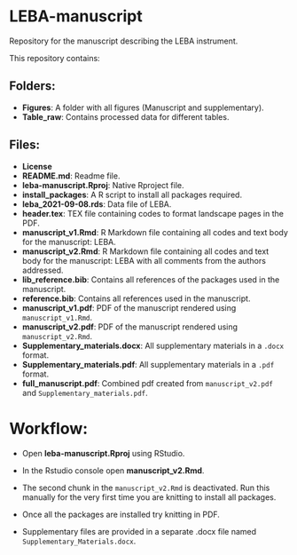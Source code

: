 # LEBA-manuscript

Repository for the manuscript describing the LEBA instrument.

This repository contains:

## Folders: 
- **Figures**: A folder with all figures (Manuscript and supplementary).
- **Table_raw**: Contains processed data for different tables.



## Files: 
- **License**
- **README.md**: Readme file.
- **leba-manuscript.Rproj**: Native Rproject file.
- **install_packages**: A R script to install all packages required.
- **leba_2021-09-08.rds**: Data file of LEBA.
- **header.tex**: TEX file containing codes to format landscape pages in the PDF.
- **manuscript_v1.Rmd**: R Markdown file containing all codes and text body for the manuscript: LEBA.
- **manuscript_v2.Rmd**: R Markdown file containing all codes and text body for the manuscript: LEBA with all comments from the authors addressed.
- **lib_reference.bib**: Contains all references of the packages used in the manuscript.
- **reference.bib**: Contains all references  used in the manuscript.
- **manuscript_v1.pdf**: PDF of the manuscript rendered using `manuscript_v1.Rmd`.
- **manuscript_v2.pdf**: PDF of the manuscript rendered using `manuscript_v2.Rmd`.
- **Supplementary_materials.docx**: All supplementary materials in a `.docx` format.
- **Supplementary_materials.pdf**: All supplementary materials in a `.pdf` format.
- **full_manuscript.pdf**: Combined pdf created from `manuscript_v2.pdf` and `Supplementary_materials.pdf`.

# Workflow:

- Open **leba-manuscript.Rproj** using RStudio.

- In the Rstudio console open **manuscript_v2.Rmd**.

- The second chunk in the `manuscript_v2.Rmd` is deactivated. Run this manually for the very first time you are knitting to install all packages.

-   Once all the packages are installed try knitting in PDF.

- Supplementary files are provided in a separate .docx file named `Supplementary_Materials.docx`.


